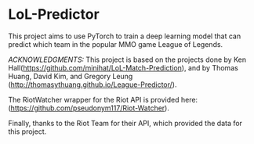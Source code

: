# LoL-Predictor
This project aims to use PyTorch to train a deep learning model that can predict which team in the popular MMO game League of Legends.


*ACKNOWLEDGMENTS:*
This project is based on the projects done by Ken Hall(https://github.com/minihat/LoL-Match-Prediction), and by Thomas Huang, David Kim, and Gregory Leung (http://thomasythuang.github.io/League-Predictor/).

The RiotWatcher wrapper for the Riot API is provided here: (https://github.com/pseudonym117/Riot-Watcher).

Finally, thanks to the Riot Team for their API, which provided the data for this project.

